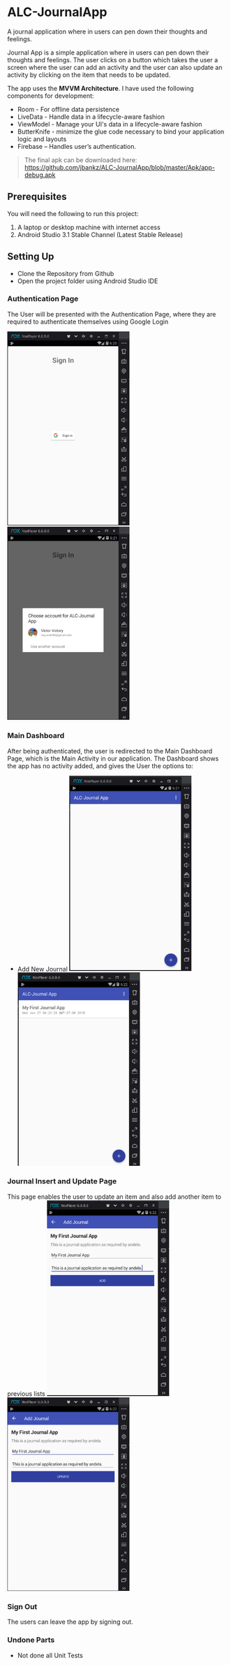 # ALC-JournalApp
A journal application where in users can pen down their thoughts and feelings.

Journal App is a simple application where in users can pen down their thoughts and feelings. 
The user clicks on a button which takes the user a screen where the user can add an activity and the user can also update an activity by clicking on the item that needs to be updated.

The app uses the **MVVM Architecture**. I have used the following components for development:

* Room - For offline data persistence
* LiveData - Handle data in a lifecycle-aware fashion 
* ViewModel - Manage your UI's data in a lifecycle-aware fashion
* ButterKnife -  minimize the glue code necessary to bind your application logic and layouts
* Firebase – Handles user’s authentication.

> The final apk can be downloaded here: <https://github.com/jbankz/ALC-JournalApp/blob/master/Apk/app-debug.apk>

## Prerequisites
You will need the following to run this project:
1. A laptop or desktop machine with internet access
2. Android Studio 3.1 Stable Channel (Latest Stable Release)

## Setting Up
* Clone the Repository from Github
* Open the project folder using Android Studio IDE

### Authentication Page
The User will be presented with the Authentication Page, where they are required to authenticate themselves using Google Login

<img src="https://github.com/jbankz/ALC-JournalApp/blob/master/screenshots/authentication_one.png" width="280"/>   <img src="https://github.com/jbankz/ALC-JournalApp/blob/master/screenshots/authentication_two.png" width="280"/> 

### Main Dashboard 
After being authenticated, the user is redirected to the Main Dashboard Page, which is the Main Activity in our application. The Dashboard shows the app has no activity added, and gives the User the options to:
* Add New Journal
<img src="https://github.com/jbankz/ALC-JournalApp/blob/master/Screenshots/main_one.png" width="280"/>   <img src="https://github.com/jbankz/ALC-JournalApp/blob/master/Screenshots/main_two.png" width="280"/> 

### Journal Insert and Update Page
This page enables the user to update an item and also add another item to previous lists
<img src="https://github.com/jbankz/ALC-JournalApp/blob/master/Screenshots/add_one.png" width="280"/>   <img src="https://github.com/jbankz/ALC-JournalApp/blob/master/Screenshots/add_two.png" width="280"/> 
### Sign Out
The users can leave the app by signing out.

### Undone Parts
* Not done all Unit Tests
